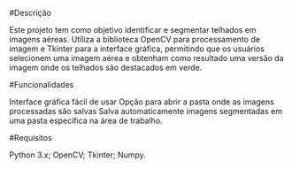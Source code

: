 #Descrição

Este projeto tem como objetivo identificar e segmentar telhados em imagens aéreas. Utiliza a biblioteca OpenCV para processamento de imagem e Tkinter para a interface gráfica, permitindo que os usuários selecionem uma imagem aérea e obtenham como resultado uma versão da imagem onde os telhados são destacados em verde.

#Funcionalidades
  
Interface gráfica fácil de usar
Opção para abrir a pasta onde as imagens processadas são salvas
Salva automaticamente imagens segmentadas em uma pasta específica na área de trabalho.

#Requisitos

Python 3.x; 
OpenCV; 
Tkinter; 
Numpy.
